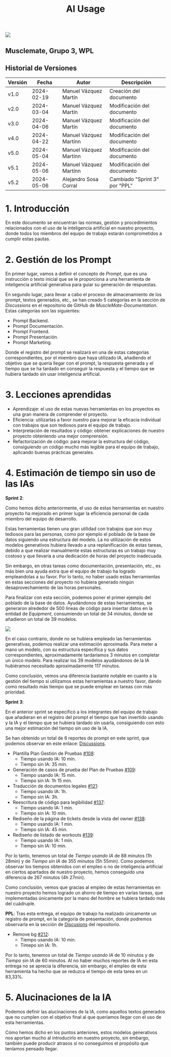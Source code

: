 ﻿---
title: AI Usage
---


![](Aspose.Words.94545702-886f-425f-bc92-64f408f5ea6d.001.png)

## Musclemate, Grupo 3, WPL
##  Historial de Versiones
| Versión | Fecha      | Autor                   | Descripción                |
| ------- | ---------- | ----------------------- | -------------------------- |
| v1.0    | 2024-02-19 | Manuel Vázquez Martín   | Creación del documento     |
| v2.0    | 2024-03-04 | Manuel Vázquez Martín | Modificación del documento |
|v3.0|2024-04-06|Manuel Vázquez Martín |Modificación del documento|
|v4.0|2024-04-22|Manuel Vázquez Martínn |Modificación del documento|
|v5.0|2024-05-04|Manuel Vázquez Martínn |Modificación del documento|
|v5.1|2024-05-06|Manuel Vázquez Martínn |Modificación del documento|
|v5.2|2024-05-06|Alejandro Sosa Corral |Cambiado "Sprint 3" por "PPL"|


 # 1. Introducción
En este documento se encuentran las normas, gestión y procedimientos relacionados con el uso de la inteligencia artificial en nuestro proyecto, donde todos los miembros del equipo de trabajo estarán comprometidos a cumplir estas pautas.

 # 2. Gestión de los Prompt
En primer lugar, vamos a definir el concepto de *Prompt*, que es una instrucción o texto inicial que se le proporciona a una herramienta de inteligencia artificial generativa para guiar su generación de respuestas.

En segundo lugar, para llevar a cabo el proceso de almacenamiento de los prompt, textos generados, etc., se han creado 5 categorías en la sección de *Discussions* en el repositorio de GitHub de *MuscleMate-Documentation*. Estas categorías son las siguientes:

- Prompt Backend.
- Prompt Documentación.
- Prompt Frontend.
- Prompt Presentación.
- Prompt Marketing.

Donde el registro del prompt se realizará en una de estas categorías correspondientes, por el miembro que haya utilizado IA, añadiendo el objetivo que se quería llegar con el prompt, la respuesta generada y el tiempo que se ha tardado en conseguir la respuesta y el tiempo que se hubiera tardado sin usar inteligencia artificial.

 # 3. <a name="_heading=h.ehfyc8i0s2fj"></a> Lecciones aprendidas
- Aprendizaje: el uso de estas nuevas herramientas en los proyectos es una gran manera de comprender el proyecto.
- Eficiencia: utilizarlas a favor nuestro para mejorar la eficacia individual con trabajos que son tediosos para el equipo de trabajo.
- Interpretación de resultados y código: obtener explicaciones de nuestro proyecto obteniendo una mejor comprensión.
- Refactorización de código: para mejorar la estructura del código, consiguiendo un código mucho más legible para el equipo de trabajo, aplicando buenas prácticas generales.

 # <a name="_heading=h.ng9hm7b2ckr7"></a> 4. Estimación de tiempo sin uso de las IAs
**Sprint 2**:

Como hemos dicho anteriormente, el uso de estas herramientas en nuestro proyecto ha mejorado en primer lugar la eficiencia personal de cada miembro del equipo de desarrollo. 

Estas herramientas tienen una gran utilidad con trabajos que son muy tediosos para las personas, como por ejemplo el poblado de la base de datos siguiendo una estructura del modelo. La no utilización de estos modelos generativos hubiera llevado a una replanificación de estas tareas, debido a que realizar manualmente estas estructuras es un trabajo muy costoso y que llevaría a una dedicación de horas del proyecto inadecuada. 

Sin embargo, en otras tareas como documentación, presentación, etc., es más bien una ayuda extra que el equipo de trabajo ha logrado empleandolas a su favor. Por lo tanto, no haber usado estas herramientas en estas secciones del proyecto no hubiera generado ningún desaprovechamiento de las horas personales. 

Para finalizar con esta sección, podemos poner el primer ejemplo del poblado de la base de datos. Ayudándonos de estas herramientas, se generaron alrededor de 500 líneas de código para insertar datos en la entidad de *Equipment*, consumiendo un total de 34 minutos, donde se añadieron un total de 39 modelos.


 ![](Aspose.Words.94545702-886f-425f-bc92-64f408f5ea6d.002.png)

En el caso contrario, donde no se hubiera empleado las herramientas generativas, podemos realizar una estimación aproximada. Para meter a mano un modelo, con su estructura específica y sus datos correspondientes, aproximadamente tardaríamos 3 minutos en completar un único modelo. Para realizar los 39 modelos ayudándonos de la IA hubiéramos necesitado aproximadamente 117 minutos. 

Como conclusión, vemos una diferencia bastante notable en cuanto a la gestión del tiempo si utilizamos estas herramientas a nuestro favor, dando como resultado más tiempo que se puede emplear en tareas con más prioridad. 

**Sprint 3**:

En el anterior sprint se especificó a los integrantes del equipo de trabajo que añadieran en el registro del prompt el tiempo que han invertido usando y la IA y el tiempo que se hubiera tardado sin usarla, consiguiendo con esto una mejor estimación del tiempo sin uso de la IA.

Se han obtenido un total de 6 reportes de prompt en este sprint, que podemos observar en este enlace: [Discussions](https://github.com/ISPP-23-24-Grupo-3/MuscleMate-Documentation/discussions).

- Plantilla Plan Gestión de Pruebas [#108](https://github.com/ISPP-23-24-Grupo-3/MuscleMate-Documentation/discussions/108): 
  - Tiempo usando IA: 10 min.
  - Tiempo sin IA: 35 min.
- Generación de casos de prueba del Plan de Pruebas [#109](https://github.com/ISPP-23-24-Grupo-3/MuscleMate-Documentation/discussions/109):
  - Tiempo usando IA: 15 min.
  - Tiempo sin IA: 1h 15 min.
- Traducción de documentos legales [#121](https://github.com/ISPP-23-24-Grupo-3/MuscleMate-Documentation/discussions/121):
  - Tiempo usando IA: 1h.
  - Tiempo sin IA: 3h.
- Reescritura de código para legibilidad [#137](https://github.com/ISPP-23-24-Grupo-3/MuscleMate-Documentation/discussions/137):
  - Tiempo usando IA: 1 min.
  - Tiempo sin IA: 10 min.
- Rediseño de la página de tickets desde la vista del owner [#138](https://github.com/ISPP-23-24-Grupo-3/MuscleMate-Documentation/discussions/138):
  - Tiempo usando IA: 1 min.
  - Tiempo sin IA: 45 min.
- Rediseño de listado de workouts [#139](https://github.com/ISPP-23-24-Grupo-3/MuscleMate-Documentation/discussions/139):
  - Tiempo usando IA: 1 min.
  - Tiempo sin IA: 10 min.

Por lo tanto, tenemos un total de *Tiempo usando IA* de 88 minutos (1h 28min) y de *Tiempo sin IA* de 355 minutos (5h 55min). Como podemos observar los tiempos obtenidos con el empleo o no de inteligencia artificial en ciertos apartados de nuestro proyecto, hemos conseguido una diferencia de 267 minutos (4h 27min). 

Como conclusión, vemos que gracias al empleo de estas herramientas en nuestro proyecto hemos logrado un ahorro de tiempo en varias tareas, que implementadas únicamente por la mano del hombre se hubiera tardado más del cuádruple. 

**PPL**:
Tras esta entrega, el equipo de trabajo ha realizado únicamente un registro de prompt, en la categoría de presentación, donde podremos observarla en la sección de [Discusions](https://github.com/ISPP-23-24-Grupo-3/MuscleMate-Documentation/discussions) del repositorio.

- Remove bg [#212](https://github.com/ISPP-23-24-Grupo-3/MuscleMate-Documentation/discussions/212):
  - Tiempo usando IA: 10 min.
  - Timepo sin IA: 1h.

Por lo tanto, tenemos un total de *Tiempo usando IA* de 10 minutos y de *Tiempo sin IA* de 60 minutos. Al no haber muchos reportes de IA en esta entrega no se aprecia la diferencia, sin embargo, el empleo de esta herramienta ha hecho que se reduzca el tiempo de esta tarea en un 83,33%. 

# <a name="_heading=h.1rjavh2rwb77"></a>5. Alucinaciones de la IA
Podemos definir las alucinaciones de la IA, como aquellos textos generados que no cumplen con el objetivo final al que queríamos llegar con el uso de esta herramientas. 

Cómo hemos dicho en los puntos anteriores, estos modelos generativos nos aportan mucho al introducirlo en nuestro proyecto, sin embargo, también puede producir atrasos si no conseguimos el propósito que teníamos pensado llegar.



